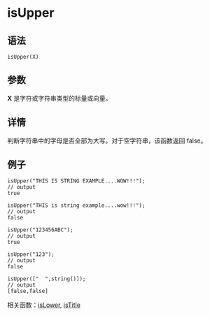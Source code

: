 # isUpper

## 语法

`isUpper(X)`

## 参数

**X** 是字符或字符串类型的标量或向量。

## 详情

判断字符串中的字母是否全部为大写。对于空字符串，该函数返回 false。

## 例子

```
isUpper("THIS IS STRING EXAMPLE....WOW!!!");
// output
true

isUpper("THIS is string example....wow!!!");
// output
false

isUpper("123456ABC");
// output
true

isUpper("123");
// output
false

isUpper(["  ",string()]);
// output
[false,false]
```

相关函数：[isLower](isLower.html), [isTitle](isTitle.html)

